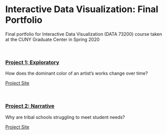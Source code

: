 # Interactive Data Visualization: Final Portfolio
Final portfolio for Interactive Data Visualization (DATA 73200) course taken at the CUNY Graduate Center in Spring 2020

<br />

### [Project 1: Exploratory](https://github.com/koffeeya/Interactive-Data-Viz-Portfolio/tree/master/Project1)
How does the dominant color of an artist’s works change over time?

[Project Site](https://koffeeya.github.io/Interactive-Data-Viz-Portfolio/Project1/index.html)

<br />

### [Project 2: Narrative](https://github.com/koffeeya/Interactive-Data-Viz-Portfolio/tree/master/Project2)
Why are tribal schools struggling to meet student needs?

[Project Site](https://koffeeya.github.io/Interactive-Data-Viz-Portfolio/Project2/index.html)

